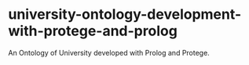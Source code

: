 # university-ontology-development-with-protege-and-prolog
An Ontology of University developed with Prolog and Protege.
